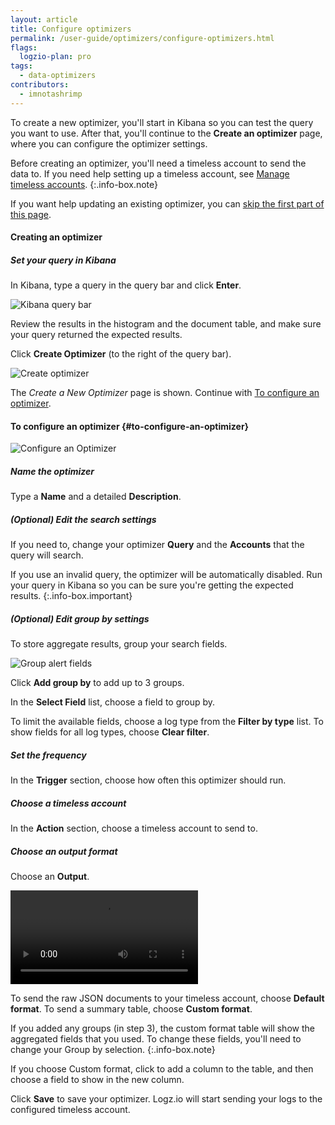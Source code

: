 ```yaml
---
layout: article
title: Configure optimizers
permalink: /user-guide/optimizers/configure-optimizers.html
flags:
  logzio-plan: pro
tags:
  - data-optimizers
contributors:
  - imnotashrimp
---
```


To create a new optimizer, you'll start in Kibana so you can test the query you want to use. After that, you'll continue to the **Create an optimizer** page, where you can configure the optimizer settings.

  Before creating an optimizer, you'll need a timeless account to send the data to. If you need help setting up a timeless account, see [Manage timeless accounts]({{site.baseurl}}/user-guide/accounts/manage-timeless-accounts.html).
  {:.info-box.note}

If you want help updating an existing optimizer, you can [skip the first part of this page](#to-configure-an-optimizer).

#### Creating an optimizer

##### Set your query in Kibana

In Kibana, type a query in the query bar
and click **Enter**.

![Kibana query bar](https://dytvr9ot2sszz.cloudfront.net/logz-docs/kibana/kibana--query-bar.png)

Review the results in the histogram and the document table,
and make sure your query returned the expected results.

Click **Create Optimizer** (to the right of the query bar).

![Create optimizer](https://dytvr9ot2sszz.cloudfront.net/logz-docs/optimizer/optimizer_new-nav_aug2021.png)

The _Create a New Optimizer_ page is shown.
Continue with [To configure an optimizer](#to-configure-an-optimizer).

<!-- To reach this page, navigate to [**Logs > Kibana > Create optimizers**](https://app.logz.io/#/dashboard/triggers/optimizer-definitions) to open the **Create an optimizer** .  --->
#### To configure an optimizer {#to-configure-an-optimizer}

![Configure an Optimizer](https://dytvr9ot2sszz.cloudfront.net/logz-docs/alerts/alerts--configure-alert.png)

<div class="tasklist">

##### Name the optimizer

Type a **Name** and a detailed **Description**.

##### _(Optional)_ Edit the search settings

If you need to, change your optimizer **Query** and the **Accounts** that the query will search.

If you use an invalid query, the optimizer will be automatically disabled.
Run your query in Kibana so you can be sure you're getting the expected results.
{:.info-box.important}

##### _(Optional)_ Edit group by settings

To store aggregate results, group your search fields.

![Group alert fields](https://dytvr9ot2sszz.cloudfront.net/logz-docs/alerts/alerts--group-by.png)

Click **Add group by** to add up to 3 groups.

In the **Select Field** list,
choose a field to group by.

To limit the available fields,
choose a log type from the **Filter by type** list.
To show fields for all log types,
choose **Clear filter**.

##### Set the frequency

In the **Trigger** section, choose how often this optimizer should run.

##### Choose a timeless account

In the **Action** section, choose a timeless account to send to.

##### Choose an output format

Choose an **Output**.

<video autoplay loop>
    <source src="{{site.baseurl}}/videos/alerts/alerts--custom-format.mp4" type="video/mp4" />
</video>

To send the raw JSON documents to your timeless account, choose **Default format**.
To send a summary table, choose **Custom format**.

  If you added any groups (in step 3), the custom format table will show the aggregated fields that you used. To change these fields, you'll need to change your Group by selection.
  {:.info-box.note}

If you choose Custom format, click <i class="li li-plus"></i> to add a column to the table, and then choose a field to show in the new column.

Click **Save** to save your optimizer. Logz.io will start sending your logs to the configured timeless account.

</div>
